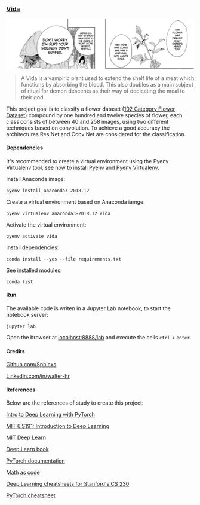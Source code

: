 ### [Vida](http://yakusokunoneverland.wikia.com/wiki/Vida)

![Vida](./vida.jpg)

> A Vida is a vampiric plant used to extend the shelf life of a meat which functions by absorbing the blood. This also doubles as a main subject of ritual for demon descents as their way of dedicating the meal to their god.

This project goal is to classify a flower dataset ([102 Category Flower Dataset](http://www.robots.ox.ac.uk/~vgg/data/flowers/102/)) compound by one hundred and twelve species of flower, each class consists of between 40 and 258 images, using two different techniques based on convolution. To achieve a good accuracy the architectures Res Net and Conv Net are considered for the classification.

#### Dependencies

It's recommended to create a virtual environment using the Pyenv Virtualenv tool, see how to install [Pyenv](https://github.com/pyenv/pyenv) and [Pyenv Virtualenv](https://github.com/pyenv/pyenv-virtualenv).

Install Anaconda image:

```shell
pyenv install anaconda3-2018.12
```

Create a virtual environment based on Anaconda iamge:

```shell
pyenv virtualenv anaconda3-2018.12 vida
```

Activate the virtual environment:

```shell
pyenv activate vida
```

Install dependencies:

```shell
conda install --yes --file requirements.txt
```

See installed modules:

```shell
conda list
```

#### Run

The available code is writen in a Jupyter Lab notebook, to start the notebook server:

```shell
jupyter lab
```

Open the browser at [localhost:8888/lab](http://localhost:8888/lab) and execute the cells `ctrl` + `enter`.

#### Credits

[Github.com/Sphinxs](https://github.com/Sphinxs)

[Linkedin.com/in/walter-hr](https://www.linkedin.com/in/walter-hr/)

#### References

Below are the references of study to create this project:

[Intro to Deep Learning with PyTorch](https://www.udacity.com/course/deep-learning-pytorch--ud188)

[MIT 6.S191: Introduction to Deep Learning](https://www.youtube.com/playlist?list=PLtBw6njQRU-rwp5__7C0oIVt26ZgjG9NI)

[MIT Deep Learn](https://www.youtube.com/playlist?list=PLrAXtmErZgOeiKm4sgNOknGvNjby9efdf)

[Deep Learn book](http://www.deeplearningbook.org/)

[PyTorch documentation](https://pytorch.org/docs/stable/index.html)

[Math as code](https://github.com/Jam3/math-as-code)

[Deep Learning cheatsheets for Stanford's CS 230](https://github.com/afshinea/stanford-cs-230-deep-learning)

[PyTorch cheatsheet](https://github.com/Tgaaly/pytorch-cheatsheet)